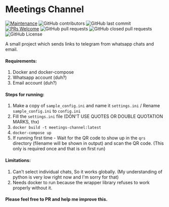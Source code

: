  # Meetings Channel
 
 [![Maintenance](https://img.shields.io/badge/Maintained%3F-yes-green.svg)](https://github.com/ksdfg/Meetings-Channel/graphs/commit-activity)
![GitHub contributors](https://img.shields.io/github/contributors/ksdfg/Meetings-Channel)
![GitHub last commit](https://img.shields.io/github/last-commit/ksdfg/Meetings-Channel)
[![PRs Welcome](https://img.shields.io/badge/PRs-welcome-brightgreen.svg?style=flat-square)](http://makeapullrequest.com) 
![GitHub pull requests](https://img.shields.io/github/issues-pr-raw/ksdfg/Meetings-Channel) 
![GitHub closed pull requests](https://img.shields.io/github/issues-pr-closed-raw/ksdfg/Meetings-Channel) 
![GitHub License](https://img.shields.io/github/license/ksdfg/Meetings-Channel)
 
 A small project which sends links to telegram from whatsapp chats and email.
 
 #### Requirements:
  1) Docker and docker-compose
  2) Whatsapp account (duh?)
  3) Email account (duh?)
 
 #### Steps for running:
  1) Make a copy of `sample_config.ini` and name it `settings.ini` / Rename `sample_config.ini` to `config.ini`
  2) Fill the `settings.ini` file (DON'T  USE QUOTES OR DOUBLE QUOTATION MARKS, thx)
  4) `docker build -t meetings-channel:latest`
  3) `docker-compose up` 
  4) If running first time - Wait for the QR code to show up in the `qrs` directory (filename will be shown in output) and scan the QR code. (This only is required once and that is on first run)
  
 #### Limitations:
  1) Can't select individual chats, So it works globally. (My understanding of python is very low right now and I'm sorry for that)
  2) Needs docker to run because the wrapper library refuses to work properly without it.



#### Please feel free to PR and help me improve this.
